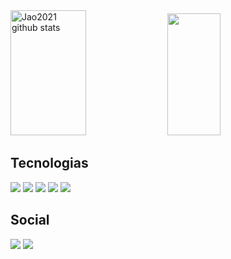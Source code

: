 
<div align="left">  
  <img width="49%" height="200px" src="https://github-readme-stats.vercel.app/api?username=Jao2021&show_icons=true&count_private=true&hide_border=true&title_color=1a75ff&icon_color=1a75ff&text_color=c9d1d9&bg_color=0d1117" alt="Jao2021 github stats" /> 
<img width="41%" height="195px" src="https://github-readme-stats.vercel.app/api/top-langs/?username=Jao2021&layout=compact&hide_border=true&title_color=1a75ff&text_color=ff91a4&bg_color=0d1117" />
</div> 

<h2>Tecnologias</h2>

<div align="left">
<img src="https://img.shields.io/badge/PostgreSQL-316192?style=for-the-badge&logo=postgresql&logoColor=white">
<img src="https://img.shields.io/badge/HTML5-E34F26?style=for-the-badge&logo=html5&logoColor=white">
<img src="https://img.shields.io/badge/CSS3-1572B6?style=for-the-badge&logo=css3&logoColor=white">
<img src="https://img.shields.io/badge/JavaScript-F7DF1E?style=for-the-badge&logo=javascript&logoColor=black">
<img src="https://img.shields.io/badge/Flutter-02569B?style=for-the-badge&logo=flutter&logoColor=white">
</div>


<h2>Social</h2>

<div align="left">
  <a href="https://www.linkedin.com/in/joaopedroalvesdossantos/"><img src="https://img.shields.io/badge/LinkedIn-0077B5?style=for-the-badge&logo=linkedin&logoColor=white"></a>
  <a href="mailto:cmp.1a.alvesjp1920@outlook.com"><img src="https://img.shields.io/badge/Gmail-D14836?style=for-the-badge&logo=gmail&logoColor=white"></a>
</div>





